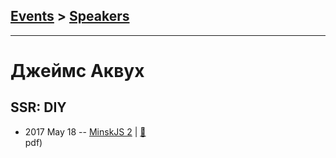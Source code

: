 ## [Events](../README.md) > [Speakers](../speakers.md)
---

# Джеймс Аквух

## SSR: DIY
- 2017 May 18 -- [MinskJS 2](https://www.youtube.com/watch?v=H4GTPbf0D40)  | [:notebook:](https://github.com/jakwuh/ssr-demo/tree/master/slides)  
pdf)  

